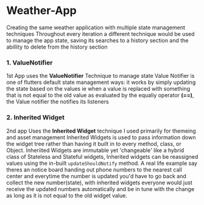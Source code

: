 # Weather-App
Creating the same weather application with multiple state management techniques
Throughout every iteration a different technique would be used to manage the app state, saving its searches to a history section and the abillity to delete from the history section

### 1. ValueNotifier
1st App uses the **ValueNotifier** Technique to manage state
Value Notifier is one of flutters default state management ways: it works by simply updating the state based on the values
ie when a value is replaced with something that is not equal to the old value as evaluated by the equaliy operator **(==)**, the Value notifier the notifies its listeners

### 2. Inherited Widget
2nd app Uses the **Inherited Widget** technique I used primarily for themeing and asset management
Inherited Widgets is used to pass information down the widget tree rather than having it built in to every method, class, or Object. Inheriited Widgets are immutable yet 'changeable' like a hybrid class of Stateless and Stateful widgets, Inherited widgets can be reassigned values using the in-built `updateShouldNotify` method. A real life example say theres an notice board handing out phone numbers to the nearest call center and everytime the number is updated you'd have to go back and collect the new number(state), with inherited widgets everyone would just receive the updated numbers automatically and be in tune with the change as long as it is not equal to the old widget value.
